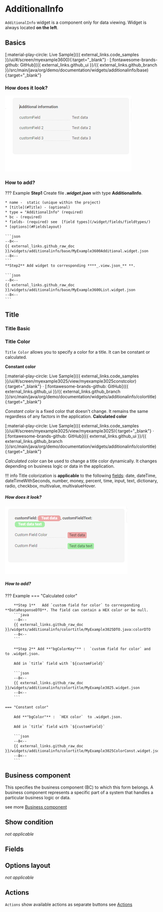 # AdditionalInfo
 
`AdditionalInfo` widget is a component only for data viewing. Widget is always located **on the left**.

## Basics
[:material-play-circle: Live Sample]({{ external_links.code_samples }}/ui/#/screen/myexample3600){:target="_blank"} ·
[:fontawesome-brands-github: GitHub]({{ external_links.github_ui }}/{{ external_links.github_branch }}/src/main/java/org/demo/documentation/widgets/additionalinfo/base){:target="_blank"}
### How does it look?
![additionalinfo.png](additionalinfo.png)

###  <a id="Howtoaddbacis">How to add?</a> 
??? Example
    **Step1** Create file **_.widget.json_** with  type  **AdditionalInfo**.

    * name -  static (unique within the project)
    * [title](#Title) - (optional) 
    * type = "AdditionalInfo" (required)
    * bc - (required)
    * fields- (required) see  [field types](/widget/fields/fieldtypes/)  
    * [options](#Fieldslayout)  

    ```json
    --8<--
    {{ external_links.github_raw_doc }}/widgets/additionalinfo/base/MyExample3600Additional.widget.json
    --8<--
    ```
    **Step2** Add widget to corresponding ****_.view.json_** **.

    ```json
    --8<--
    {{ external_links.github_raw_doc }}/widgets/additionalinfo/base/MyExample3600List.widget.json
    --8<--
    ```
## Title
<!--Title - a name displayed above the additional information.--->
### Title Basic

### Title Color
`Title Color` allows you to specify a color for a title. It can be constant or calculated.

**Constant color**

[:material-play-circle: Live Sample]({{ external_links.code_samples }}/ui/#/screen/myexample3025/view/myexample3025constcolor){:target="_blank"} ·
[:fontawesome-brands-github: GitHub]({{ external_links.github_ui }}/{{ external_links.github_branch }}/src/main/java/org/demo/documentation/widgets/additionalinfo/colortitle){:target="_blank"}

*Constant color* is a fixed color that doesn't change. It remains the same regardless of any factors in the application.
**Calculated color**

[:material-play-circle: Live Sample]({{ external_links.code_samples }}/ui/#/screen/myexample3025/view/myexample3025){:target="_blank"} ·
[:fontawesome-brands-github: GitHub]({{ external_links.github_ui }}/{{ external_links.github_branch }}/src/main/java/org/demo/documentation/widgets/additionalinfo/colortitle){:target="_blank"}

*Calculated color* can be used to change a title color dynamically. It changes depending on business logic or data in the application.

!!! info
    Title colorization is **applicable** to the following [fields](/widget/fields/fieldtypes/): date, dateTime, dateTimeWithSeconds, number, money, percent, time, input, text, dictionary, radio, checkbox, multivalue, multivalueHover.

##### How does it look?
![colorwidget.png](colorwidget.png)

##### How to add?
??? Example
    === "Calculated color"

        **Step 1**   Add `custom field for color` to corresponding **DataResponseDTO**. The field can contain a HEX color or be null.
        ```java
        --8<--
        {{ external_links.github_raw_doc }}/widgets/additionalinfo/colortitle/MyExample3025DTO.java:colorDTO
        --8<--
        ```  
 
        **Step 2** Add **"bgColorKey"** :  `custom field for color` and  to .widget.json.

        Add in `title` field with `${customField}` 

        ```json
        --8<--
        {{ external_links.github_raw_doc }}/widgets/additionalinfo/colortitle/MyExample3025.widget.json
        --8<--
        ```       

    === "Constant color"
 
        Add **"bgColor"** :  `HEX color`  to .widget.json.

        Add in `title` field with `${customField}` 

        ```json
        --8<--
        {{ external_links.github_raw_doc }}/widgets/additionalinfo/colortitle/MyExample3025ColorConst.widget.json
        --8<--
        ```


## <a id="bc">Business component</a>
This specifies the business component (BC) to which this form belongs.
A business component represents a specific part of a system that handles a particular business logic or data.

see more  [Business component](/environment/businesscomponent/businesscomponent/)

## <a id="Showcondition">Show condition</a>
_not applicable_

## <a id="bc">Fields</a>

## Options layout
_not applicable_


## Actions
`Actions` show available actions as separate buttons
see [Actions](/features/element/actions/actions)
